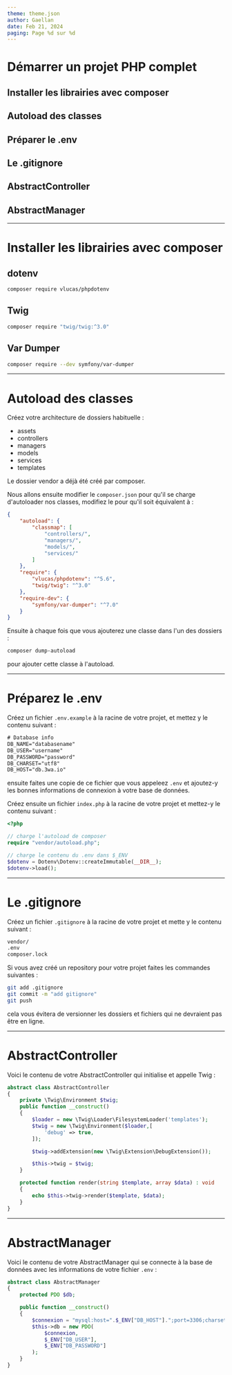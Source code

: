 ```yaml
---
theme: theme.json
author: Gaellan
date: Feb 21, 2024
paging: Page %d sur %d
---
```


# Démarrer un projet PHP complet

## Installer les librairies avec composer

## Autoload des classes

## Préparer le .env

## Le .gitignore

## AbstractController

## AbstractManager

---

# Installer les librairies avec composer

## dotenv

```sh
composer require vlucas/phpdotenv
```

## Twig

```sh
composer require "twig/twig:^3.0"
```

## Var Dumper

```sh
composer require --dev symfony/var-dumper
```

---

# Autoload des classes

Créez votre architecture de dossiers habituelle :

- assets
- controllers
- managers
- models
- services
- templates

Le dossier vendor a déjà été créé par composer.

Nous allons ensuite modifier le `composer.json` pour qu'il se charge d'autoloader nos classes, modifiez le pour qu'il soit équivalent à :

```json
{
    "autoload": {
        "classmap": [
            "controllers/",
            "managers/",
            "models/",
            "services/"
        ]
    },
    "require": {
        "vlucas/phpdotenv": "^5.6",
        "twig/twig": "^3.0"
    },
    "require-dev": {
        "symfony/var-dumper": "^7.0"
    }
}
```

Ensuite à chaque fois que vous ajouterez une classe dans l'un des dossiers :

```sh
composer dump-autoload
```

pour ajouter cette classe à l'autoload.

---

# Préparez le .env

Créez un fichier `.env.example` à la racine de votre projet, et mettez y le contenu suivant :

```txt
# Database info
DB_NAME="databasename"
DB_USER="username"
DB_PASSWORD="password"
DB_CHARSET="utf8"
DB_HOST="db.3wa.io"
```

ensuite faites une copie de ce fichier que vous appeleez `.env` et ajoutez-y les bonnes informations de connexion à votre base de données.

Créez ensuite un fichier `index.php` à la racine de votre projet et mettez-y le contenu suivant :

```php
<?php

// charge l'autoload de composer
require "vendor/autoload.php";

// charge le contenu du .env dans $_ENV
$dotenv = Dotenv\Dotenv::createImmutable(__DIR__);
$dotenv->load();
```

---

# Le .gitignore

Créez un fichier `.gitignore` à la racine de votre projet et mette y le contenu suivant :

```txt
vendor/
.env
composer.lock
```

Si vous avez créé un repository pour votre projet faites les commandes suivantes :

```sh
git add .gitignore
git commit -m "add gitignore"
git push
```

cela vous évitera de versionner les dossiers et fichiers qui ne devraient pas être en ligne.

---

# AbstractController

Voici le contenu de votre AbstractController qui initialise et appelle Twig :

```php
abstract class AbstractController
{
    private \Twig\Environment $twig;
    public function __construct()
    {
        $loader = new \Twig\Loader\FilesystemLoader('templates');
        $twig = new \Twig\Environment($loader,[
            'debug' => true,
        ]);

        $twig->addExtension(new \Twig\Extension\DebugExtension());

        $this->twig = $twig;
    }

    protected function render(string $template, array $data) : void
    {
        echo $this->twig->render($template, $data);
    }
}
```

---

# AbstractManager

Voici le contenu de votre AbstractManager qui se connecte à la base de données avec les informations de votre fichier `.env` :

```php
abstract class AbstractManager
{
    protected PDO $db;

    public function __construct()
    {
        $connexion = "mysql:host=".$_ENV["DB_HOST"].";port=3306;charset=".$_ENV["DB_CHARSET"].";dbname=".$_ENV["DB_NAME"];
        $this->db = new PDO(
            $connexion,
            $_ENV["DB_USER"],
            $_ENV["DB_PASSWORD"]
        );
    }
}
```